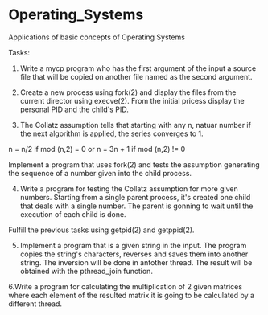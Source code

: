 # Operating_Systems
Applications of basic concepts of Operating Systems

Tasks:

1. Write a mycp program who has the first argument of the input
a source file that will be copied on another file named as the
second argument. 

2. Create a new process using fork(2) and display the files from 
the current director using execve(2). From the initial pricess
display the personal PID and the child's PID.

3. The Collatz assumption tells that starting with any n, natuar number
if the next algorithm is applied, the series converges to 1.

n =  n/2  if mod (n,2) = 0      or    n = 3n + 1   if mod (n,2) != 0 

Implement a program that uses fork(2) and tests the assumption 
generating the sequence of a number given into the child process.


4. Write a program for testing the Collatz assumption for more given
numbers. Starting  from a single parent process, it's created one 
child that deals with a single number.
The parent is gonning to wait until the execution of each child is done.

Fulfill the previous tasks  using getpid(2) and getppid(2).


5. Implement a program that is a given string in the input. The program
 copies the string's characters, reverses and saves them into another
string. The inversion will be done in antother thread. 
The result will be obtained with the pthread_join function.

6.Write a program for calculating the multiplication of 2 given
matrices where each element of the resulted matrix it is going
to be calculated by a different thread.
